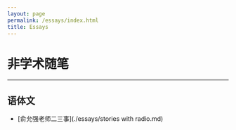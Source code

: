 ```yaml
---
layout: page
permalink: /essays/index.html
title: Essays
---
```


# 非学术随笔

---

## 语体文

- [俞允强老师二三事](./essays/stories with radio.md)
